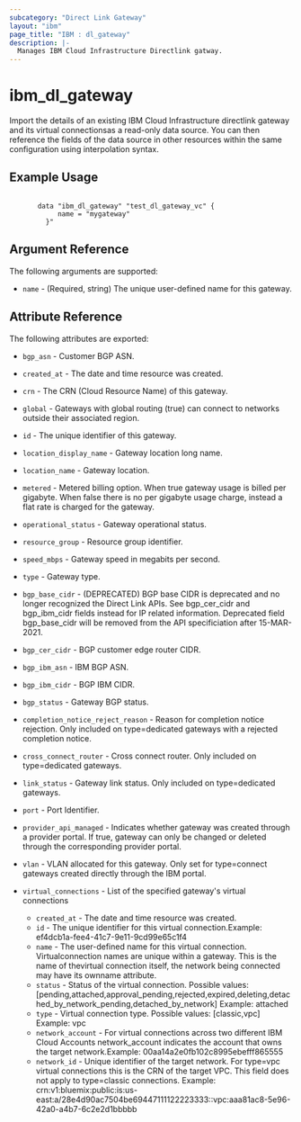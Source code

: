 ```yaml
---
subcategory: "Direct Link Gateway"
layout: "ibm"
page_title: "IBM : dl_gateway"
description: |-
  Manages IBM Cloud Infrastructure Directlink gatway.
---
```


# ibm\_dl_gateway

Import the details of an existing IBM Cloud Infrastructure directlink gateway and its virtual connectionsas a read-only data source. You can then reference the fields of the data source in other resources within the same configuration using interpolation syntax.

## Example Usage

```hcl

	   data "ibm_dl_gateway" "test_dl_gateway_vc" {
			name = "mygateway"
		 }"

```

## Argument Reference

The following arguments are supported:

* `name` - (Required, string) The unique user-defined name for this gateway.

## Attribute Reference

The following attributes are exported:
* `bgp_asn` - Customer BGP ASN.
* `created_at` - The date and time resource was created.
* `crn` - The CRN (Cloud Resource Name) of this gateway.
* `global` - Gateways with global routing (true) can connect to networks outside their associated region.
* `id` - The unique identifier of this gateway.
* `location_display_name` - Gateway location long name.
* `location_name` - Gateway location.
* `metered` - Metered billing option. When true gateway usage is billed per gigabyte. When false there is no per gigabyte usage charge, instead a flat rate is charged for the gateway.
* `operational_status` - Gateway operational status.
* `resource_group` - Resource group identifier.
* `speed_mbps` - Gateway speed in megabits per second.
* `type` - Gateway type.
* `bgp_base_cidr` - (DEPRECATED) BGP base CIDR is deprecated and no longer recognized the Direct Link APIs. See bgp_cer_cidr and bgp_ibm_cidr fields instead for IP related information. Deprecated field bgp_base_cidr will be removed from the API specificiation after 15-MAR-2021.
* `bgp_cer_cidr` - BGP customer edge router CIDR.
* `bgp_ibm_asn` - IBM BGP ASN.
* `bgp_ibm_cidr` - BGP IBM CIDR.
* `bgp_status` - Gateway BGP status.
* `completion_notice_reject_reason` - Reason for completion notice rejection. Only included on type=dedicated gateways with a rejected completion notice.
* `cross_connect_router` - Cross connect router. Only included on type=dedicated gateways.
* `link_status` - Gateway link status. Only included on type=dedicated gateways.
* `port` - Port Identifier.
* `provider_api_managed` - Indicates whether gateway was created through a provider portal. If true, gateway can only be changed or deleted through the corresponding provider portal.
* `vlan` - VLAN allocated for this gateway. Only set for type=connect gateways created directly through the IBM portal.


* `virtual_connections` - List of the specified gateway's virtual connections
  * `created_at` - The date and time resource was created.
  * `id` - The unique identifier for this virtual connection.Example: ef4dcb1a-fee4-41c7-9e11-9cd99e65c1f4
  * `name` - The user-defined name for this virtual connection. Virtualconnection names are unique within a gateway. This is the name of thevirtual connection itself, the network being connected may have its ownname attribute.
  * `status` - Status of the virtual connection.
  Possible values: [pending,attached,approval_pending,rejected,expired,deleting,detached_by_network_pending,detached_by_network]
  Example: attached
  * `type` - Virtual connection type.
  Possible values: [classic,vpc]
  Example: vpc
  * `network_account` - For virtual connections across two different IBM Cloud Accounts network_account indicates the account that owns the target network.Example: 00aa14a2e0fb102c8995ebefff865555
  * `network_id` - Unique identifier of the target network. For type=vpc virtual connections this is the CRN of the target VPC. This field does not apply to type=classic connections.
  Example: crn:v1:bluemix:public:is:us-east:a/28e4d90ac7504be69447111122223333::vpc:aaa81ac8-5e96-42a0-a4b7-6c2e2d1bbbbb
